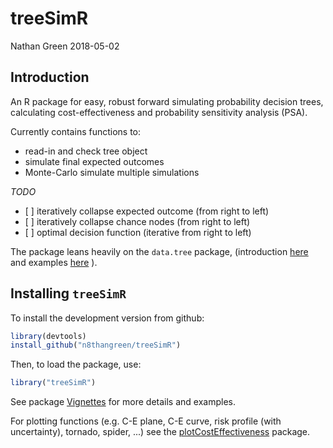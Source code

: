 treeSimR
================
Nathan Green
2018-05-02

Introduction
------------

An R package for easy, robust forward simulating probability decision trees, calculating cost-effectiveness and probability sensitivity analysis (PSA).

Currently contains functions to:

-   read-in and check tree object
-   simulate final expected outcomes
-   Monte-Carlo simulate multiple simulations

*TODO*

-   \[ \] iteratively collapse expected outcome (from right to left)
-   \[ \] iteratively collapse chance nodes (from right to left)
-   \[ \] optimal decision function (iterative from right to left)

The package leans heavily on the `data.tree` package, (introduction [here](https://cran.r-project.org/web/packages/data.tree/vignettes/data.tree.html) and examples [here](https://cran.r-project.org/web/packages/data.tree/vignettes/applications.html) ).

Installing `treeSimR`
---------------------

To install the development version from github:

``` r
library(devtools)
install_github("n8thangreen/treeSimR")
```

Then, to load the package, use:

``` r
library("treeSimR")
```

See package [Vignettes](https://n8thangreen.github.io/treeSimR/articles/vignette_main.html) for more details and examples.

For plotting functions (e.g. C-E plane, C-E curve, risk profile (with uncertainty), tornado, spider, ...) see the [plotCostEffectiveness](https://github.com/n8thangreen/plotCostEffectiveness) package.
